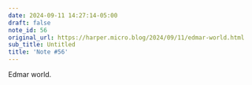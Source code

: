 ```yaml
---
date: 2024-09-11 14:27:14-05:00
draft: false
note_id: 56
original_url: https://harper.micro.blog/2024/09/11/edmar-world.html
sub_title: Untitled
title: 'Note #56'
---
```


Edmar world.